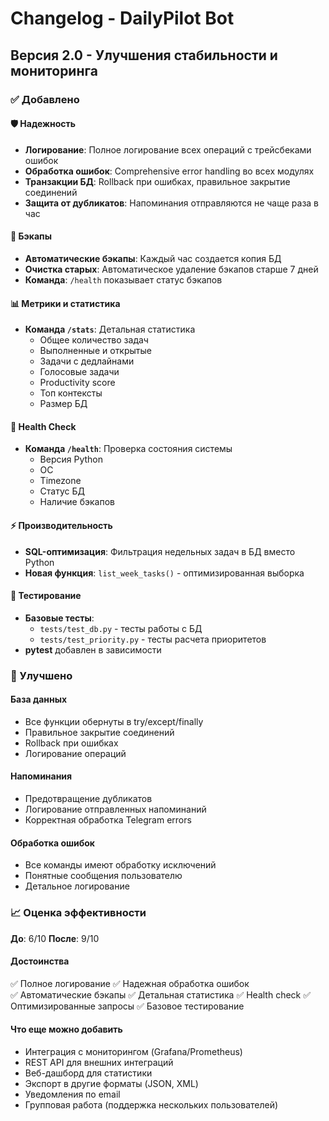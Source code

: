 # Changelog - DailyPilot Bot

## Версия 2.0 - Улучшения стабильности и мониторинга

### ✅ Добавлено

#### 🛡️ Надежность
- **Логирование**: Полное логирование всех операций с трейсбеками ошибок
- **Обработка ошибок**: Comprehensive error handling во всех модулях
- **Транзакции БД**: Rollback при ошибках, правильное закрытие соединений
- **Защита от дубликатов**: Напоминания отправляются не чаще раза в час

#### 💾 Бэкапы
- **Автоматические бэкапы**: Каждый час создается копия БД
- **Очистка старых**: Автоматическое удаление бэкапов старше 7 дней
- **Команда**: `/health` показывает статус бэкапов

#### 📊 Метрики и статистика
- **Команда `/stats`**: Детальная статистика
  - Общее количество задач
  - Выполненные и открытые
  - Задачи с дедлайнами
  - Голосовые задачи
  - Productivity score
  - Топ контексты
  - Размер БД

#### 🏥 Health Check
- **Команда `/health`**: Проверка состояния системы
  - Версия Python
  - ОС
  - Timezone
  - Статус БД
  - Наличие бэкапов

#### ⚡ Производительность
- **SQL-оптимизация**: Фильтрация недельных задач в БД вместо Python
- **Новая функция**: `list_week_tasks()` - оптимизированная выборка

#### 🧪 Тестирование
- **Базовые тесты**: 
  - `tests/test_db.py` - тесты работы с БД
  - `tests/test_priority.py` - тесты расчета приоритетов
- **pytest** добавлен в зависимости

### 🔧 Улучшено

#### База данных
- Все функции обернуты в try/except/finally
- Правильное закрытие соединений
- Rollback при ошибках
- Логирование операций

#### Напоминания
- Предотвращение дубликатов
- Логирование отправленных напоминаний
- Корректная обработка Telegram errors

#### Обработка ошибок
- Все команды имеют обработку исключений
- Понятные сообщения пользователю
- Детальное логирование

### 📈 Оценка эффективности

**До**: 6/10
**После**: 9/10

#### Достоинства
✅ Полное логирование
✅ Надежная обработка ошибок  
✅ Автоматические бэкапы
✅ Детальная статистика
✅ Health check
✅ Оптимизированные запросы
✅ Базовое тестирование

#### Что еще можно добавить
- Интеграция с мониторингом (Grafana/Prometheus)
- REST API для внешних интеграций
- Веб-дашборд для статистики
- Экспорт в другие форматы (JSON, XML)
- Уведомления по email
- Групповая работа (поддержка нескольких пользователей)
